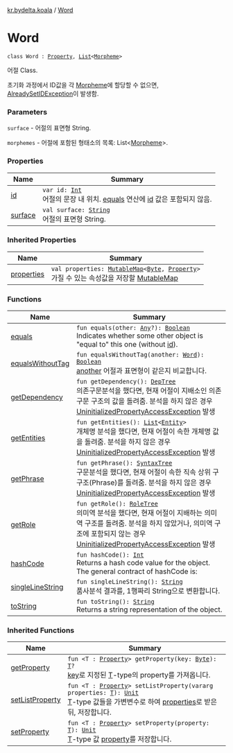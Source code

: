 [kr.bydelta.koala](../index.md) / [Word](./index.md)

# Word

`class Word : `[`Property`](../-property/index.md)`, `[`List`](https://kotlinlang.org/api/latest/jvm/stdlib/kotlin.collections/-list/index.html)`<`[`Morpheme`](../-morpheme/index.md)`>`

어절 Class.

초기화 과정에서 ID값을 각 [Morpheme](../-morpheme/index.md)에 할당할 수 없으면, [AlreadySetIDException](../-already-set-i-d-exception/index.md)이 발생함.

### Parameters

`surface` - 어절의 표면형 String.

`morphemes` - 어절에 포함된 형태소의 목록: List&lt;[Morpheme](../-morpheme/index.md)&gt;.

### Properties

| Name | Summary |
|---|---|
| [id](id.md) | `var id: `[`Int`](https://kotlinlang.org/api/latest/jvm/stdlib/kotlin/-int/index.html)<br>어절의 문장 내 위치. [equals](equals.md) 연산에 [id](id.md) 값은 포함되지 않음. |
| [surface](surface.md) | `val surface: `[`String`](https://kotlinlang.org/api/latest/jvm/stdlib/kotlin/-string/index.html)<br>어절의 표면형 String. |

### Inherited Properties

| Name | Summary |
|---|---|
| [properties](../-property/properties.md) | `val properties: `[`MutableMap`](https://kotlinlang.org/api/latest/jvm/stdlib/kotlin.collections/-mutable-map/index.html)`<`[`Byte`](https://kotlinlang.org/api/latest/jvm/stdlib/kotlin/-byte/index.html)`, `[`Property`](../-property/index.md)`>`<br>가질 수 있는 속성값을 저장할 [MutableMap](https://kotlinlang.org/api/latest/jvm/stdlib/kotlin.collections/-mutable-map/index.html) |

### Functions

| Name | Summary |
|---|---|
| [equals](equals.md) | `fun equals(other: `[`Any`](https://kotlinlang.org/api/latest/jvm/stdlib/kotlin/-any/index.html)`?): `[`Boolean`](https://kotlinlang.org/api/latest/jvm/stdlib/kotlin/-boolean/index.html)<br>Indicates whether some other object is "equal to" this one (without [id](id.md)). |
| [equalsWithoutTag](equals-without-tag.md) | `fun equalsWithoutTag(another: `[`Word`](./index.md)`): `[`Boolean`](https://kotlinlang.org/api/latest/jvm/stdlib/kotlin/-boolean/index.html)<br>[another](equals-without-tag.md#kr.bydelta.koala.Word$equalsWithoutTag(kr.bydelta.koala.Word)/another) 어절과 표면형이 같은지 비교합니다. |
| [getDependency](get-dependency.md) | `fun getDependency(): `[`DepTree`](../-dep-tree/index.md)<br>의존구문분석을 했다면, 현재 어절이 지배소인 의존구문 구조의 값을 돌려줌. 분석을 하지 않은 경우 [UninitializedPropertyAccessException](https://kotlinlang.org/api/latest/jvm/stdlib/kotlin/-uninitialized-property-access-exception/index.html) 발생 |
| [getEntities](get-entities.md) | `fun getEntities(): `[`List`](https://kotlinlang.org/api/latest/jvm/stdlib/kotlin.collections/-list/index.html)`<`[`Entity`](../-entity/index.md)`>`<br>개체명 분석을 했다면, 현재 어절이 속한 개체명 값을 돌려줌. 분석을 하지 않은 경우 [UninitializedPropertyAccessException](https://kotlinlang.org/api/latest/jvm/stdlib/kotlin/-uninitialized-property-access-exception/index.html) 발생 |
| [getPhrase](get-phrase.md) | `fun getPhrase(): `[`SyntaxTree`](../-syntax-tree/index.md)<br>구문분석을 했다면, 현재 어절이 속한 직속 상위 구구조(Phrase)를 돌려줌. 분석을 하지 않은 경우 [UninitializedPropertyAccessException](https://kotlinlang.org/api/latest/jvm/stdlib/kotlin/-uninitialized-property-access-exception/index.html) 발생 |
| [getRole](get-role.md) | `fun getRole(): `[`RoleTree`](../-role-tree/index.md)<br>의미역 분석을 했다면, 현재 어절이 지배하는 의미역 구조를 돌려줌. 분석을 하지 않았거나, 의미역 구조에 포함되지 않는 경우 [UninitializedPropertyAccessException](https://kotlinlang.org/api/latest/jvm/stdlib/kotlin/-uninitialized-property-access-exception/index.html) 발생 |
| [hashCode](hash-code.md) | `fun hashCode(): `[`Int`](https://kotlinlang.org/api/latest/jvm/stdlib/kotlin/-int/index.html)<br>Returns a hash code value for the object.  The general contract of hashCode is: |
| [singleLineString](single-line-string.md) | `fun singleLineString(): `[`String`](https://kotlinlang.org/api/latest/jvm/stdlib/kotlin/-string/index.html)<br>품사분석 결과를, 1행짜리 String으로 변환합니다. |
| [toString](to-string.md) | `fun toString(): `[`String`](https://kotlinlang.org/api/latest/jvm/stdlib/kotlin/-string/index.html)<br>Returns a string representation of the object. |

### Inherited Functions

| Name | Summary |
|---|---|
| [getProperty](../-property/get-property.md) | `fun <T : `[`Property`](../-property/index.md)`> getProperty(key: `[`Byte`](https://kotlinlang.org/api/latest/jvm/stdlib/kotlin/-byte/index.html)`): `[`T`](../-property/get-property.md#T)`?`<br>[key](../-property/get-property.md#kr.bydelta.koala.Property$getProperty(kotlin.Byte)/key)로 지정된 [T](../-property/get-property.md#T)-type의 property를 가져옵니다. |
| [setListProperty](../-property/set-list-property.md) | `fun <T : `[`Property`](../-property/index.md)`> setListProperty(vararg properties: `[`T`](../-property/set-list-property.md#T)`): `[`Unit`](https://kotlinlang.org/api/latest/jvm/stdlib/kotlin/-unit/index.html)<br>[T](../-property/set-list-property.md#T)-type 값들을 가변변수로 하여 [properties](../-property/set-list-property.md#kr.bydelta.koala.Property$setListProperty(kotlin.Array((kr.bydelta.koala.Property.setListProperty.T)))/properties)로 받은 뒤, 저장합니다. |
| [setProperty](../-property/set-property.md) | `fun <T : `[`Property`](../-property/index.md)`> setProperty(property: `[`T`](../-property/set-property.md#T)`): `[`Unit`](https://kotlinlang.org/api/latest/jvm/stdlib/kotlin/-unit/index.html)<br>[T](../-property/set-property.md#T)-type 값 [property](../-property/set-property.md#kr.bydelta.koala.Property$setProperty(kr.bydelta.koala.Property.setProperty.T)/property)를 저장합니다. |
